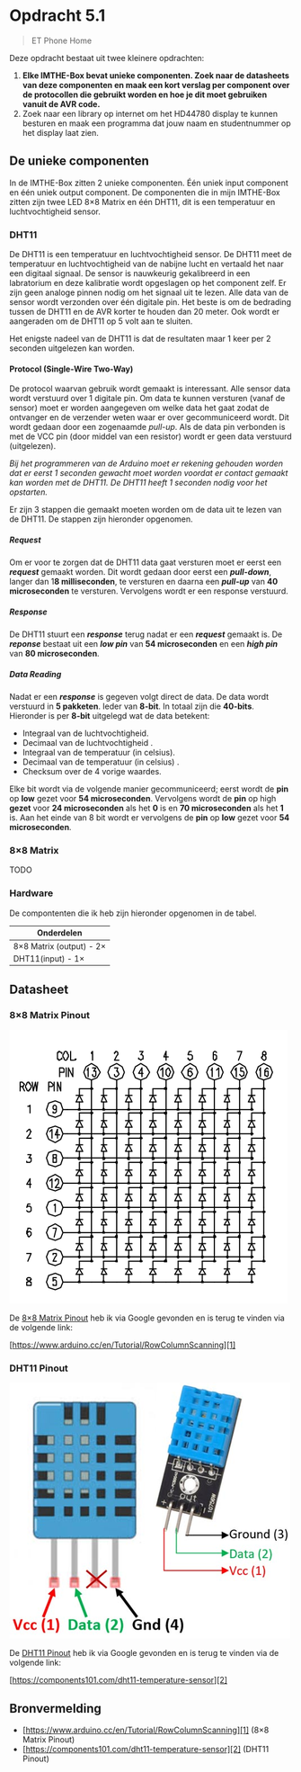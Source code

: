 # Opdracht 5.1

> ET Phone Home

Deze opdracht bestaat uit twee kleinere opdrachten:

1. **Elke IMTHE-Box bevat unieke componenten. Zoek naar de datasheets van deze componenten en maak een kort verslag per component over de protocollen die gebruikt worden en hoe je dit moet gebruiken vanuit de AVR code.**
2. Zoek naar een library op internet om het HD44780 display te kunnen besturen en maak een programma dat jouw naam en studentnummer op het display laat zien.

## De unieke componenten

In de IMTHE-Box zitten 2 unieke componenten. Één uniek input component en één uniek output component. De componenten die in mijn IMTHE-Box zitten zijn twee LED 8×8 Matrix en één DHT11, dit is een temperatuur en luchtvochtigheid sensor.

### DHT11

De DHT11 is een temperatuur en luchtvochtigheid sensor. De DHT11 meet de  temperatuur en luchtvochtigheid van de nabijne lucht en vertaald het naar een digitaal signaal. De sensor is nauwkeurig gekalibreerd in een labratorium en deze kalibratie wordt opgeslagen op het component zelf. Er zijn geen analoge pinnen nodig om het signaal uit te lezen. Alle data van de sensor wordt verzonden over één digitale pin. Het beste is om de bedrading tussen de DHT11 en de AVR korter te houden dan 20 meter. Ook wordt er aangeraden om de DHT11 op 5 volt aan te sluiten.

Het enigste nadeel van de DHT11 is dat de resultaten maar 1 keer per 2 seconden uitgelezen kan worden.

#### Protocol (Single-Wire Two-Way)

De protocol waarvan gebruik wordt gemaakt is interessant. Alle sensor data wordt verstuurd over 1 digitale pin. Om data te kunnen versturen (vanaf de sensor) moet er worden aangegeven om welke data het gaat zodat de ontvanger en de verzender weten waar er over gecommuniceerd wordt. Dit wordt gedaan door een zogenaamde *pull-up*. Als de data pin verbonden is met de VCC pin (door middel van een resistor) wordt er geen data verstuurd (uitgelezen).

*Bij het programmeren van de Arduino moet er rekening gehouden worden dat er eerst 1 seconden gewacht moet worden voordat er contact gemaakt kan worden met de DHT11. De DHT11 heeft 1 seconden nodig voor het opstarten.*

Er zijn 3 stappen die gemaakt moeten worden om de data uit te lezen van de DHT11. De stappen zijn hieronder opgenomen.

##### Request

Om er voor te zorgen dat de DHT11 data gaat versturen moet er eerst een ***request*** gemaakt worden. Dit wordt gedaan door eerst een ***pull-down***, langer dan 1**8 milliseconden**, te versturen en daarna een ***pull-up*** van **40 microseconden** te versturen. Vervolgens wordt er een response verstuurd.

##### Response

De DHT11 stuurt een ***response*** terug nadat er een ***request*** gemaakt is. De ***reponse*** bestaat uit een ***low pin*** van **54 microseconden** en een ***high pin*** van **80 microseconden**.

##### Data Reading

Nadat er een ***response*** is gegeven volgt direct de data. De data wordt verstuurd in **5 pakketen**. Ieder van **8-bit**. In totaal zijn die **40-bits**. Hieronder is per **8-bit** uitgelegd wat de data betekent:

- Integraal van de luchtvochtigheid.
- Decimaal van de luchtvochtigheid .
- Integraal van de temperatuur (in celsius).
- Decimaal van de temperatuur (in celsius) .
- Checksum over de 4 vorige waardes.

Elke bit wordt via de volgende manier gecommuniceerd; eerst wordt de **pin** op **low** gezet voor **54 microseconden**. Vervolgens wordt de **pin** op high **gezet** voor **24 microseconden** als het **0** is en **70 microseconden** als het **1** is. Aan het einde van 8 bit wordt er vervolgens de **pin** op **low** gezet voor **54 microseconden**.

### 8×8 Matrix

TODO

### Hardware

De compontenten die ik heb zijn hieronder opgenomen in de tabel.

| Onderdelen               |
| ------------------------ |
| 8×8 Matrix (output) - 2× |
| DHT11(input) - 1×        |

## Datasheet

### 8×8 Matrix Pinout

![8×8 Matrix Pinout](assets/data_sheets/8x8_matrix.png)

De [8×8 Matrix Pinout][1] heb ik via Google gevonden en is terug te vinden via de volgende link:

[https://www.arduino.cc/en/Tutorial/RowColumnScanning][1]

### DHT11 Pinout

![DHT11 Pinout](assets/data_sheets/dht11.jpg)

De [DHT11 Pinout][2] heb ik via Google gevonden en is terug te vinden via de volgende link:

[https://components101.com/dht11-temperature-sensor][2]

## Bronvermelding

* [https://www.arduino.cc/en/Tutorial/RowColumnScanning][1] (8×8 Matrix Pinout)
* [https://components101.com/dht11-temperature-sensor][2] (DHT11 Pinout)

[1]: https://www.arduino.cc/en/Tutorial/RowColumnScanning "8×8 Matrix Pinout"
[2]: https://components101.com/dht11-temperature-sensor "DHT11 Pinout"
